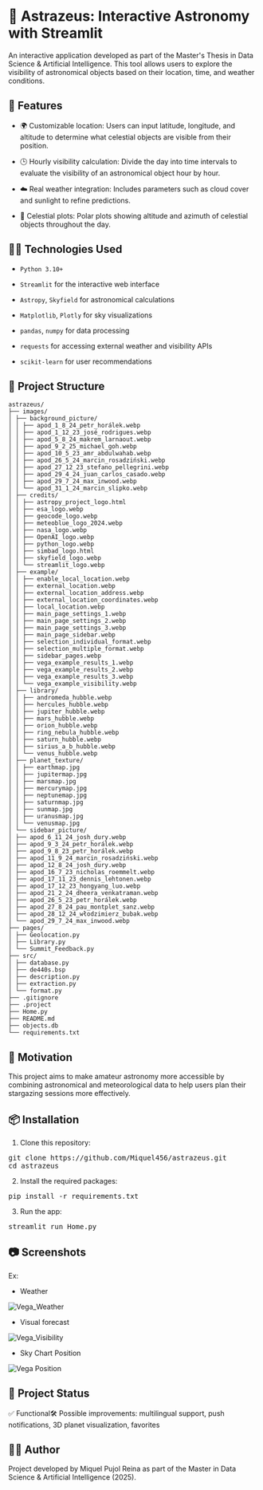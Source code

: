# 🌌 Astrazeus: Interactive Astronomy with Streamlit

An interactive application developed as part of the Master's Thesis in Data Science & Artificial Intelligence. This tool allows users to explore the visibility of astronomical objects based on their location, time, and weather conditions.

## 🚀 Features

- 🌍 Customizable location: Users can input latitude, longitude, and altitude to determine what celestial objects are visible from their position.

- 🕒 Hourly visibility calculation: Divide the day into time intervals to evaluate the visibility of an astronomical object hour by hour.

- ☁️ Real weather integration: Includes parameters such as cloud cover and sunlight to refine predictions.

- 💐 Celestial plots: Polar plots showing altitude and azimuth of celestial objects throughout the day.

## 🧑‍💻 Technologies Used

- `Python 3.10+`

- `Streamlit` for the interactive web interface

- `Astropy`, `Skyfield` for astronomical calculations

- `Matplotlib`, `Plotly` for sky visualizations

- `pandas`, `numpy` for data processing

- `requests` for accessing external weather and visibility APIs

- `scikit-learn` for user recommendations

## 📁 Project Structure

```
astrazeus/
├── images/
│ ├── background_picture/
│ │ ├── apod_1_8_24_petr_horálek.webp
│ │ ├── apod_1_12_23_josé_rodrigues.webp
│ │ ├── apod_5_8_24_makrem_larnaout.webp
│ │ ├── apod_9_2_25_michael_goh.webp
│ │ ├── apod_10_5_23_amr_abdulwahab.webp
│ │ ├── apod_26_5_24_marcin_rosadziński.webp
│ │ ├── apod_27_12_23_stefano_pellegrini.webp
│ │ ├── apod_29_4_24_juan_carlos_casado.webp
│ │ ├── apod_29_7_24_max_inwood.webp
│ │ └── apod_31_1_24_marcin_slipko.webp
│ ├── credits/
│ │ ├── astropy_project_logo.html
│ │ ├── esa_logo.webp
│ │ ├── geocode_logo.webp
│ │ ├── meteoblue_logo_2024.webp
│ │ ├── nasa_logo.webp
│ │ ├── OpenAI_logo.webp
│ │ ├── python_logo.webp
│ │ ├── simbad_logo.html
│ │ ├── skyfield_logo.webp
│ │ └── streamlit_logo.webp
│ ├── example/
│ │ ├── enable_local_location.webp
│ │ ├── external_location.webp
│ │ ├── external_location_address.webp
│ │ ├── external_location_coordinates.webp
│ │ ├── local_location.webp
│ │ ├── main_page_settings_1.webp
│ │ ├── main_page_settings_2.webp
│ │ ├── main_page_settings_3.webp
│ │ ├── main_page_sidebar.webp
│ │ ├── selection_individual_format.webp
│ │ ├── selection_multiple_format.webp
│ │ ├── sidebar_pages.webp
│ │ ├── vega_example_results_1.webp
│ │ ├── vega_example_results_2.webp
│ │ ├── vega_example_results_3.webp
│ │ └── vega_example_visibility.webp
│ ├── library/
│ │ ├── andromeda_hubble.webp
│ │ ├── hercules_hubble.webp
│ │ ├── jupiter_hubble.webp
│ │ ├── mars_hubble.webp
│ │ ├── orion_hubble.webp
│ │ ├── ring_nebula_hubble.webp
│ │ ├── saturn_hubble.webp
│ │ ├── sirius_a_b_hubble.webp
│ │ └── venus_hubble.webp
│ ├── planet_texture/
│ │ ├── earthmap.jpg
│ │ ├── jupitermap.jpg
│ │ ├── marsmap.jpg
│ │ ├── mercurymap.jpg
│ │ ├── neptunemap.jpg
│ │ ├── saturnmap.jpg
│ │ ├── sunmap.jpg
│ │ ├── uranusmap.jpg
│ │ └── venusmap.jpg
│ └── sidebar_picture/
│ ├── apod_6_11_24_josh_dury.webp
│ ├── apod_9_3_24_petr_horálek.webp
│ ├── apod_9_8_23_petr_horálek.webp
│ ├── apod_11_9_24_marcin_rosadziński.webp
│ ├── apod_12_8_24_josh_dury.webp
│ ├── apod_16_7_23_nicholas_roemmelt.webp
│ ├── apod_17_11_23_dennis_lehtonen.webp
│ ├── apod_17_12_23_hongyang_luo.webp
│ ├── apod_21_2_24_dheera_venkatraman.webp
│ ├── apod_26_5_23_petr_horálek.webp
│ ├── apod_27_8_24_pau_montplet_sanz.webp
│ ├── apod_28_12_24_włodzimierz_bubak.webp
│ └── apod_29_7_24_max_inwood.webp
├── pages/
│ ├── Geolocation.py
│ ├── Library.py
│ └── Summit_Feedback.py
├── src/
│ ├── database.py
│ ├── de440s.bsp
│ ├── description.py
│ ├── extraction.py
│ └── format.py
├── .gitignore
├── .project
├── Home.py
├── README.md
├── objects.db
└── requirements.txt
```

## 🧠 Motivation

This project aims to make amateur astronomy more accessible by combining astronomical and meteorological data to help users plan their stargazing sessions more effectively.

## 📦 Installation

1. Clone this repository:

<pre>git clone https://github.com/Miquel456/astrazeus.git
cd astrazeus </pre>

2. Install the required packages:

<pre>pip install -r requirements.txt </pre>

3. Run the app:

<pre>streamlit run Home.py </pre>

## 📷 Screenshots

Ex: 
- Weather
  
![Vega_Weather](images/example/vega_example_results_1.webp)

- Visual forecast
  
![Vega_Visibility](images/example/vega_example_results_2.webp)

- Sky Chart Position
  
![Vega Position](images/example/vega_example_results_3.webp)

## 📌 Project Status

✅ Functional🛠️ Possible improvements: multilingual support, push notifications, 3D planet visualization, favorites 

## 👨‍🏫 Author

Project developed by Miquel Pujol Reina as part of the Master in Data Science & Artificial Intelligence (2025).